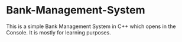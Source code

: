# Bank-Management-System
This is a simple Bank Management System in C++ which opens in the Console. It is mostly for learning purposes.
